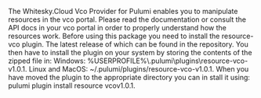 The Whitesky.Cloud Vco Provider for Pulumi enables you to manipulate resources in the vco portal.
Please read the documentation or consult the API docs in your vco portal in order to properly understand how the resources work.
Before using this package you need to install the resource-vco plugin. The latest release of which can be found in the repository.
You then have to install the plugin on your system by storing the contents of the zipped file in: 
Windows: %USERPROFILE%\\.pulumi\\plugins\resource-vco-v1.0.1.
Linux and MacOS: ~/.pulumi/plugins/resource-vco-v1.0.1.
When you have moved the plugin to the appropriate directory you can in stall it using: pulumi plugin install resource vcov1.0.1.
